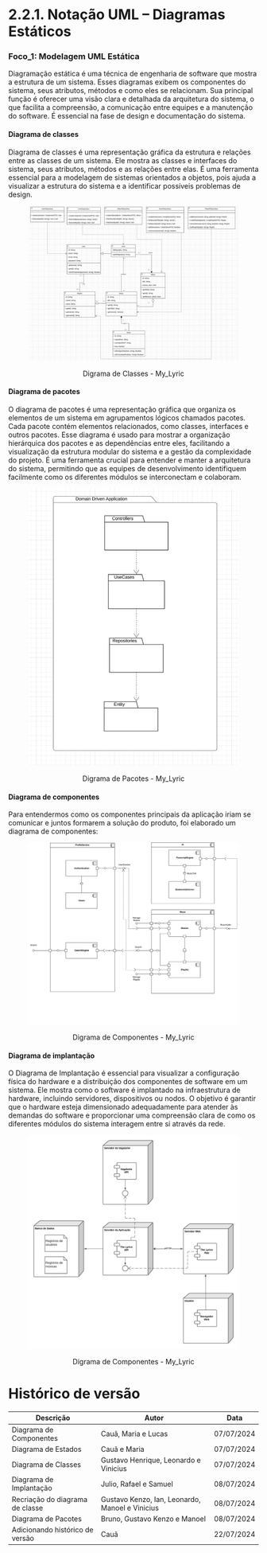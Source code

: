 # 2.2.1. Notação UML – Diagramas Estáticos

### Foco_1: Modelagem UML Estática

Diagramação estática é uma técnica de engenharia de software que mostra a estrutura de um sistema. Esses diagramas exibem os componentes do sistema, seus atributos, métodos e como eles se relacionam. Sua principal função é oferecer uma visão clara e detalhada da arquitetura do sistema, o que facilita a compreensão, a comunicação entre equipes e a manutenção do software. É essencial na fase de design e documentação do sistema.

#### Diagrama de classes

Diagrama de classes é uma representação gráfica da estrutura e relações entre as classes de um sistema. Ele mostra as classes e interfaces do sistema, seus atributos, métodos e as relações entre elas. É uma ferramenta essencial para a modelagem de sistemas orientados a objetos, pois ajuda a visualizar a estrutura do sistema e a identificar possíveis problemas de design.

<figure align="center">

![brainstorm](../assets/uml/DiagramaClasses.png)

  <figcaption>Digrama de Classes - My_Lyric</figcaption>
</figure>

#### Diagrama de pacotes

O diagrama de pacotes é uma representação gráfica que organiza os elementos de um sistema em agrupamentos lógicos chamados pacotes. Cada pacote contém elementos relacionados, como classes, interfaces e outros pacotes. Esse diagrama é usado para mostrar a organização hierárquica dos pacotes e as dependências entre eles, facilitando a visualização da estrutura modular do sistema e a gestão da complexidade do projeto. É uma ferramenta crucial para entender e manter a arquitetura do sistema, permitindo que as equipes de desenvolvimento identifiquem facilmente como os diferentes módulos se interconectam e colaboram.

<figure align="center">

![brainstorm](../assets/uml/DiagramaDePacotes.png)

  <figcaption>Digrama de Pacotes - My_Lyric</figcaption>
</figure>

#### Diagrama de componentes

Para entendermos como os componentes principais da aplicação iriam se comunicar e
juntos formarem a solução do produto, foi elaborado um diagrama de componentes:

<figure align="center">

![brainstorm](../assets/uml/DiagramaDeComponentes.png)

  <figcaption>Digrama de Componentes - My_Lyric</figcaption>
</figure>

#### Diagrama de implantação

O Diagrama de Implantação é essencial para visualizar a configuração física do hardware e a distribuição dos componentes de software em um sistema. Ele mostra como o software é implantado na infraestrutura de hardware, incluindo servidores, dispositivos ou nodos. O objetivo é garantir que o hardware esteja dimensionado adequadamente para atender às demandas do software e proporcionar uma compreensão clara de como os diferentes módulos do sistema interagem entre si através da rede.

<figure align="center">

![brainstorm](../assets/uml/DiagramaDeImplantacao.jpeg)

  <figcaption>Digrama de Componentes - My_Lyric</figcaption>
</figure>

# Histórico de versão

| Descrição | Autor | Data |
|----|----|----|
| Diagrama de Componentes | Cauã, Maria e Lucas | 07/07/2024 |
| Diagrama de Estados | Cauã e Maria | 07/07/2024 |
| Diagrama de Classes | Gustavo Henrique, Leonardo e Vinicius | 07/07/2024 |
| Diagrama de Implantação | Julio, Rafael e Samuel | 08/07/2024 |
| Recriação do diagrama de classe | Gustavo Kenzo, Ian, Leonardo, Manoel e Vinicius | 08/07/2024 |
| Diagrama de Pacotes | Bruno, Gustavo Kenzo e Manoel | 08/07/2024 |
| Adicionando histórico de versão | Cauã | 22/07/2024 |
